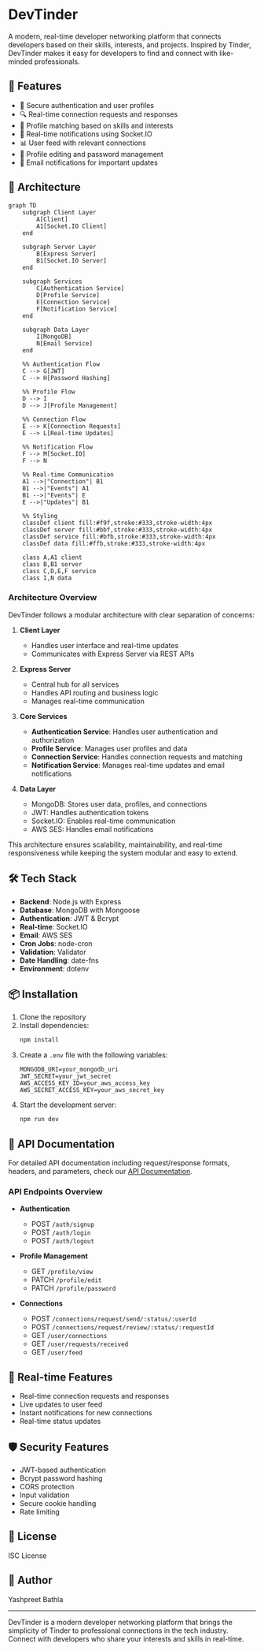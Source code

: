 # DevTinder

A modern, real-time developer networking platform that connects developers based on their skills, interests, and projects. Inspired by Tinder, DevTinder makes it easy for developers to find and connect with like-minded professionals.

## 🚀 Features

- 🔐 Secure authentication and user profiles
- 🔍 Real-time connection requests and responses
- 🔄 Profile matching based on skills and interests
- 📱 Real-time notifications using Socket.IO
- 📊 User feed with relevant connections
- 🔄 Profile editing and password management
- 📧 Email notifications for important updates

## 📱 Architecture

```mermaid
graph TD
    subgraph Client Layer
        A[Client]
        A1[Socket.IO Client]
    end
    
    subgraph Server Layer
        B[Express Server]
        B1[Socket.IO Server]
    end
    
    subgraph Services
        C[Authentication Service]
        D[Profile Service]
        E[Connection Service]
        F[Notification Service]
    end
    
    subgraph Data Layer
        I[MongoDB]
        N[Email Service]
    end
    
    %% Authentication Flow
    C --> G[JWT]
    C --> H[Password Hashing]
    
    %% Profile Flow
    D --> I
    D --> J[Profile Management]
    
    %% Connection Flow
    E --> K[Connection Requests]
    E --> L[Real-time Updates]
    
    %% Notification Flow
    F --> M[Socket.IO]
    F --> N
    
    %% Real-time Communication
    A1 -->|"Connection"| B1
    B1 -->|"Events"| A1
    B1 -->|"Events"| E
    E -->|"Updates"| B1
    
    %% Styling
    classDef client fill:#f9f,stroke:#333,stroke-width:4px
    classDef server fill:#bbf,stroke:#333,stroke-width:4px
    classDef service fill:#bfb,stroke:#333,stroke-width:4px
    classDef data fill:#ffb,stroke:#333,stroke-width:4px
    
    class A,A1 client
    class B,B1 server
    class C,D,E,F service
    class I,N data
```

### Architecture Overview

DevTinder follows a modular architecture with clear separation of concerns:

1. **Client Layer**
   - Handles user interface and real-time updates
   - Communicates with Express Server via REST APIs

2. **Express Server**
   - Central hub for all services
   - Handles API routing and business logic
   - Manages real-time communication

3. **Core Services**
   - **Authentication Service**: Handles user authentication and authorization
   - **Profile Service**: Manages user profiles and data
   - **Connection Service**: Handles connection requests and matching
   - **Notification Service**: Manages real-time updates and email notifications

4. **Data Layer**
   - MongoDB: Stores user data, profiles, and connections
   - JWT: Handles authentication tokens
   - Socket.IO: Enables real-time communication
   - AWS SES: Handles email notifications

This architecture ensures scalability, maintainability, and real-time responsiveness while keeping the system modular and easy to extend.

## 🛠️ Tech Stack

- **Backend**: Node.js with Express
- **Database**: MongoDB with Mongoose
- **Authentication**: JWT & Bcrypt
- **Real-time**: Socket.IO
- **Email**: AWS SES
- **Cron Jobs**: node-cron
- **Validation**: Validator
- **Date Handling**: date-fns
- **Environment**: dotenv

## 📦 Installation

1. Clone the repository
2. Install dependencies:
   ```bash
   npm install
   ```
3. Create a `.env` file with the following variables:
   ```
   MONGODB_URI=your_mongodb_uri
   JWT_SECRET=your_jwt_secret
   AWS_ACCESS_KEY_ID=your_aws_access_key
   AWS_SECRET_ACCESS_KEY=your_aws_secret_key
   ```
4. Start the development server:
   ```bash
   npm run dev
   ```

## 📖 API Documentation

For detailed API documentation including request/response formats, headers, and parameters, check our [API Documentation](API_LIST.md).

### API Endpoints Overview

- **Authentication**
  - POST `/auth/signup`
  - POST `/auth/login`
  - POST `/auth/logout`

- **Profile Management**
  - GET `/profile/view`
  - PATCH `/profile/edit`
  - PATCH `/profile/password`

- **Connections**
  - POST `/connections/request/send/:status/:userId`
  - POST `/connections/request/review/:status/:requestId`
  - GET `/user/connections`
  - GET `/user/requests/received`
  - GET `/user/feed`

## 📱 Real-time Features

- Real-time connection requests and responses
- Live updates to user feed
- Instant notifications for new connections
- Real-time status updates

## 🛡️ Security Features

- JWT-based authentication
- Bcrypt password hashing
- CORS protection
- Input validation
- Secure cookie handling
- Rate limiting

## 📝 License

ISC License

## 👤 Author

Yashpreet Bathla

---

DevTinder is a modern developer networking platform that brings the simplicity of Tinder to professional connections in the tech industry. Connect with developers who share your interests and skills in real-time.
